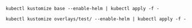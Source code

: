 `kubectl kustomize base --enable-helm | kubectl apply -f -`

`kubectl kustomize overlays/test/ --enable-helm | kubectl apply -f -`